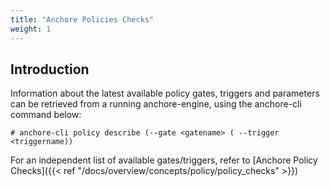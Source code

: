 ```yaml
---
title: "Anchore Policies Checks"
weight: 1
---
```


## Introduction

Information about the latest available policy gates, triggers and parameters can be retrieved from a running anchore-engine, using the anchore-cli command below:

`# anchore-cli policy describe (--gate <gatename> ( --trigger <triggername))`

For an independent list of available gates/triggers, refer to [Anchore Policy Checks]({{< ref "/docs/overview/concepts/policy/policy_checks" >}})
